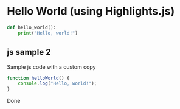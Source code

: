 # Hello World (using Highlights.js)

```python
def hello_world():
    print("Hello, world!")
```

## js sample 2

Sample js code with a custom copy

```javascript
function helloWorld() {
    console.log("Hello, world!");
}
```

Done
